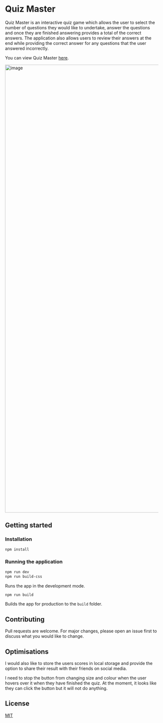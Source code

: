 # Quiz Master

Quiz Master is an interactive quiz game which allows the user to select the number of questions they would like to undertake, answer the questions and once they are finished answering provides a total of the correct answers. The application also allows users to review their answers at the end while providing the correct answer for any questions that the user answered incorrectly.

You can view Quiz Master <a href="https://quiz-master-challenge.netlify.app/">here</a>.

<img width="1470" alt="image" src="https://github.com/AndyMLearmouth92/quiz-master/assets/108182837/97642b08-b69d-4e78-8b60-eb121ddfbaa1">

## Getting started

### Installation

```bash
npm install
```

### Running the application

```bash
npm run dev
npm run build-css
```

Runs the app in the development mode.

```bash
npm run build
```

Builds the app for production to the `build` folder.

## Contributing

Pull requests are welcome. For major changes, please open an issue first to discuss what you would like to change.

## Optimisations

I would also like to store the users scores in local storage and provide the option to share their result with their friends on social media.

I need to stop the button from changing size and colour when the user hovers over it when they have finished the quiz. At the moment, it looks like they can click the button but it will not do anything.

## License

[MIT](https://choosealicense.com/licenses/mit/)
